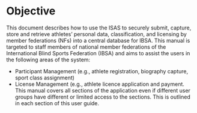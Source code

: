 # Objective

This document describes how to use the ISAS to securely submit, capture, store and retrieve
athletes’ personal data, classification, and licensing by member federations (NFs) into a central
database for IBSA. This manual is targeted to staff members of national member federations of the
International Blind Sports Federation (IBSA) and aims to assist the users in the following areas
of the system:

- Participant Management (e.g., athlete registration, biography capture, sport class
  assignment)
- License Management (e.g., athlete licence application and payment.
  This manual covers all sections of the application even if different user groups have different or
  limited access to the sections. This is outlined in each section of this user guide. 